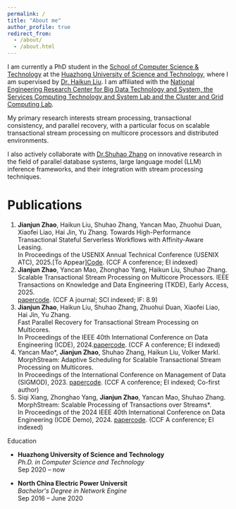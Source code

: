 ```yaml
---
permalink: /
title: "About me"
author_profile: true
redirect_from: 
  - /about/
  - /about.html
---
```

I am currently a PhD student in the [School of Computer Science & Technology](https://cs.hust.edu.cn) at the [Huazhong University of Science and Technology](https://www.hust.edu.cn), where I am supervised by [Dr. Haikun Liu](https://www.cs.ox.ac.uk/people/Mark.Harman/).
I am affiliated with the [National Engineering Research Center for Big Data Technology and System, the Services Computing Technology and System Lab and the Cluster and Grid Computing Lab](https://grid.hust.edu.cn/index.htm).

My primary research interests stream processing, transactional consistency, and
parallel recovery, with a particular focus on scalable
transactional stream processing on multicore
processors and distributed environments.

I also actively collaborate with [Dr.Shuhao Zhang](https://shuhaozhangtony.github.io/) on innovative research in the field of parallel database
systems, large language model (LLM) inference frameworks, and their
integration with stream processing techniques.

Publications
======
1. **Jianjun Zhao**, Haikun Liu, Shuhao Zhang, Yancan Mao, Zhuohui Duan, Xiaofei Liao, Hai Jin, Yu Zhang. Towards High-Performance Transactional Stateful Serverless Workflows with Affinity-Aware Leasing.  
   In Proceedings of the USENIX Annual Technical Conference (USENIX ATC), 2025.[To Appear][Code](https://github.com/intellistream/MorphStream/tree/FaaS).
   (CCF A conference; EI indexed)
2. **Jianjun Zhao**, Yancan Mao, Zhonghao Yang, Haikun Liu, Shuhao Zhang. Scalable Transactional Stream Processing on Multicore Processors. IEEE Transactions on Knowledge and Data Engineering (TKDE), Early Access, 2025.  
   [paper](https://doi.org/10.1109/TKDE.2025.3556741)[code](https://github.com/intellistream/MorphStream). 
   (CCF A journal; SCI indexed; IF: 8.9)
3. **Jianjun Zhao**, Haikun Liu, Shuhao Zhang, Zhuohui Duan, Xiaofei Liao, Hai Jin, Yu Zhang.  
   Fast Parallel Recovery for Transactional Stream Processing on Multicores.  
   In Proceedings of the IEEE 40th International Conference on Data Engineering (ICDE), 2024.[paper](https://ieeexplore.ieee.org/document/10597762)[code](https://github.com/CGCL-codes/MorphStreamR).
   (CCF A conference; EI indexed)
4. Yancan Mao*, **Jianjun Zhao**, Shuhao Zhang, Haikun Liu, Volker Markl.  
   MorphStream: Adaptive Scheduling for Scalable Transactional Stream Processing on Multicores.  
   In Proceedings of the International Conference on Management of Data (SIGMOD), 2023.
   [paper](https://dl.acm.org/doi/abs/10.1145/3588913)[code](https://github.com/intellistream/MorphStream).
   (CCF A conference; EI indexed; Co-first author)
5. Siqi Xiang, Zhonghao Yang, **Jianjun Zhao**, Yancan Mao, Shuhao Zhang.  
   MorphStream: Scalable Processing of Transactions over Streams*.  
   In Proceedings of the 2024 IEEE 40th International Conference on Data Engineering (ICDE Demo), 2024.
   [paper](https://ieeexplore.ieee.org/document/10597837)[code](https://github.com/intellistream/MorphStream).
   (CCF A conference; EI indexed)

Education
- **Huazhong University of Science and Technology**  
  *Ph.D. in Computer Science and Technology*  
  Sep 2020 – now

- **North China Electric Power Universit**  
  *Bachelor's Degree in Network Engine*  
  Sep 2016 – June 2020
